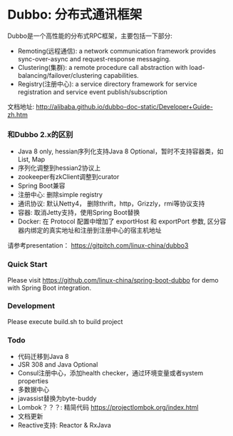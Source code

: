 Dubbo: 分布式通讯框架
======================================
Dubbo是一个高性能的分布式RPC框架，主要包括一下部分:

* Remoting(远程通信): a network communication framework provides sync-over-async and request-response messaging.
* Clustering(集群): a remote procedure call abstraction with load-balancing/failover/clustering capabilities.
* Registry(注册中心): a service directory framework for service registration and service event publish/subscription

文档地址: http://alibaba.github.io/dubbo-doc-static/Developer+Guide-zh.htm

### 和Dubbo 2.x的区别

* Java 8 only, hessian序列化支持Java 8 Optional，暂时不支持容器类，如List, Map
* 序列化调整到hessian2协议上
* zookeeper有zkClient调整到curator
* Spring Boot兼容
* 注册中心: 删除simple registry
* 通讯协议: 默认Netty4， 删除thrift，http，Grizzly，rmi等协议支持
* 容器: 取消Jetty支持，使用Spring Boot替换
* Docker: 在 Protocol 配置中增加了 exportHost 和 exportPort 参数, 区分容器内绑定的真实地址和注册到注册中心的宿主机地址

请参考presentation： https://gitpitch.com/linux-china/dubbo3

### Quick Start

Please visit https://github.com/linux-china/spring-boot-dubbo for demo with Spring Boot integration.

### Development

Please execute build.sh to build project

### Todo

* 代码迁移到Java 8
* JSR 308 and Java Optional
* Consul注册中心，添加health checker，通过环境变量或者system properties
* 多数据中心
* javassist替换为byte-buddy
* Lombok？？？: 精简代码 https://projectlombok.org/index.html
* 文档更新
* Reactive支持: Reactor & RxJava